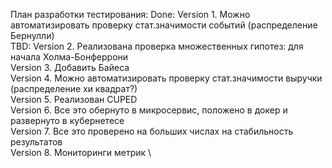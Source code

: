 ﻿План разработки тестирования: 
Done: Version 1. Можно автоматизировать проверку стат.значимости событий (распределение Бернулли) \
TBD: Version 2. Реализована проверка множественных гипотез: для начала Холма-Бонферрони \
Version 3. Добавить Байеса \
Version 4. Можно автоматизировать проверку стат.значимости выручки (распределение хи квадрат?) \
Version 5. Реализован CUPED \
Version 6. Все это обернуто в микросервис, положено в докер и развернуто в кубернетесе \
Version 7. Все это проверено на больших числах на стабильность результатов \
Version 8. Мониторинги метрик \
